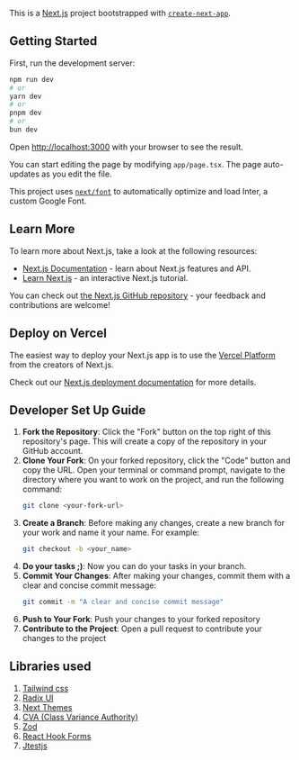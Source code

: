 This is a [Next.js](https://nextjs.org/) project bootstrapped with [`create-next-app`](https://github.com/vercel/next.js/tree/canary/packages/create-next-app).

## Getting Started

First, run the development server:

```bash
npm run dev
# or
yarn dev
# or
pnpm dev
# or
bun dev
```

Open [http://localhost:3000](http://localhost:3000) with your browser to see the result.

You can start editing the page by modifying `app/page.tsx`. The page auto-updates as you edit the file.

This project uses [`next/font`](https://nextjs.org/docs/basic-features/font-optimization) to automatically optimize and load Inter, a custom Google Font.

## Learn More

To learn more about Next.js, take a look at the following resources:

- [Next.js Documentation](https://nextjs.org/docs) - learn about Next.js features and API.
- [Learn Next.js](https://nextjs.org/learn) - an interactive Next.js tutorial.

You can check out [the Next.js GitHub repository](https://github.com/vercel/next.js/) - your feedback and contributions are welcome!

## Deploy on Vercel

The easiest way to deploy your Next.js app is to use the [Vercel Platform](https://vercel.com/new?utm_medium=default-template&filter=next.js&utm_source=create-next-app&utm_campaign=create-next-app-readme) from the creators of Next.js.

Check out our [Next.js deployment documentation](https://nextjs.org/docs/deployment) for more details.

## Developer Set Up Guide

1. **Fork the Repository**: Click the "Fork" button on the top right of this repository's page. This will create a copy of the repository in your GitHub account.
2. **Clone Your Fork**: On your forked repository, click the "Code" button and copy the URL. Open your terminal or command prompt, navigate to the directory where you want to work on the project, and run the following command:
    ```bash
    git clone <your-fork-url>
    ```
3. **Create a Branch**: Before making any changes, create a new branch for your work and name it your name. For example:
    ```bash
    git checkout -b <your_name>
    ```
4. **Do your tasks ;)**: Now you can do your tasks in your branch. 
5. **Commit Your Changes**: After making your changes, commit them with a clear and concise commit message:
    ```bash
    git commit -m "A clear and concise commit message"
    ```
6. **Push to Your Fork**: Push your changes to your forked repository
7. **Contribute to the Project**: Open a pull request to contribute your changes to the project

## Libraries used
1. [Tailwind css](https://tailwindcss.com/)
2. [Radix UI](https://www.radix-ui.com/)
3. [Next Themes](https://github.com/pacocoursey/next-themes)
4. [CVA (Class Variance Authority)](https://cva.style/docs)
5. [Zod](https://zod.dev/)
6. [React Hook Forms](https://react-hook-form.com/)
7. [Jtestjs](https://jestjs.io/)
